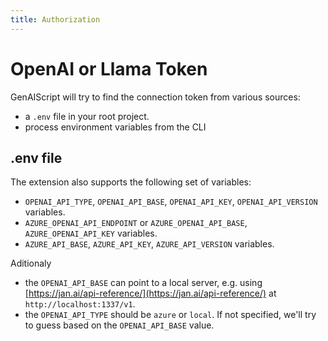 ```yaml
---
title: Authorization
---
```


# OpenAI or Llama Token

GenAIScript will try to find the connection token from various sources:

-   a `.env` file in your root project.
-   process environment variables from the CLI

## .env file

The extension also supports the following set of variables:

-   `OPENAI_API_TYPE`, `OPENAI_API_BASE`, `OPENAI_API_KEY`, `OPENAI_API_VERSION` variables.
-   `AZURE_OPENAI_API_ENDPOINT` or `AZURE_OPENAI_API_BASE`, `AZURE_OPENAI_API_KEY` variables.
-   `AZURE_API_BASE`, `AZURE_API_KEY`, `AZURE_API_VERSION` variables.

Aditionaly

-   the `OPENAI_API_BASE` can point to a local server, e.g. using [https://jan.ai/api-reference/](https://jan.ai/api-reference/) at `http://localhost:1337/v1`.
-   the `OPENAI_API_TYPE` should be `azure` or `local`. If not specified, we'll try to guess based on the `OPENAI_API_BASE` value.
